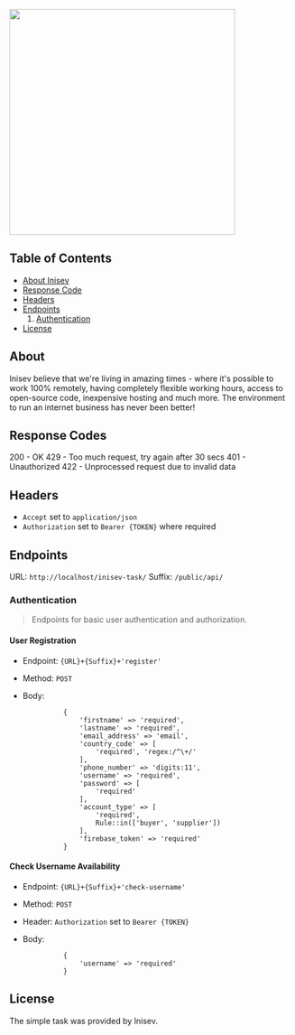 <p><a href="https://inisev.com" target="_blank"><img src="https://inisev.com/themes/inisev-theme/assets/images/about-us/header-logo.png" width="400"></a></p>

## Table of Contents
- [About Inisev](#about)
- [Response Code](#response-codes)
- [Headers](#headers)
- [Endpoints](#endpoints)
    1. [Authentication](#authentication)
- [License](#license)

## About

Inisev believe that we're living in amazing times - where it's possible to work 100% remotely, having completely flexible working hours, access to open-source code, inexpensive hosting and much more. The environment to run an internet business has never been better!

## Response Codes

200 - OK
429 - Too much request, try again after 30 secs
401 - Unauthorized
422 - Unprocessed request due to invalid data

## Headers

- `Accept` set to `application/json`
- `Authorization` set to `Bearer {TOKEN}` where required

## Endpoints

URL: `http://localhost/inisev-task/`
Suffix: `/public/api/`

### Authentication

> Endpoints for basic user authentication and authorization.

#### User Registration

- Endpoint: `{URL}+{Suffix}+'register'`
- Method: `POST`
- Body:

                {
                    'firstname' => 'required',
                    'lastname' => 'required',
                    'email_address' => 'email',
                    'country_code' => [
                        'required', 'regex:/^\+/'
                    ],
                    'phone_number' => 'digits:11',
                    'username' => 'required',
                    'password' => [
                        'required'
                    ],
                    'account_type' => [
                        'required',
                        Rule::in(['buyer', 'supplier'])
                    ],
                    'firebase_token' => 'required'
                }

#### Check Username Availability

- Endpoint: `{URL}+{Suffix}+'check-username'`
- Method: `POST`
- Header: `Authorization` set to `Bearer {TOKEN}`
- Body:

                {
                    'username' => 'required'
                }


## License

The simple task was provided by Inisev.


